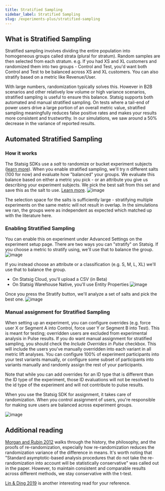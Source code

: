 ```yaml
---
title: Stratified Sampling
sidebar_label: Stratified Sampling
slug: /experiments-plus/stratified-sampling
---
```


## What is Stratified Sampling

Stratified sampling involves dividing the entire population into homogeneous groups called strata (plural for stratum). Random samples are then selected from each stratum. e.g. If you had  XS and XL customers and randomized them into two groups - Control and Test, you'd want both Control and Test to be balanced across XS and XL customers. You can also stratify based on a metric like Revenue/User. 

With large numbers, randomization typically solves this. However in B2B scenarios and other relatively low volume or high variance scenarios, stratified sampling is useful to ensure this balance. Statsig supports both automated and manual stratified sampling. On tests where a tail-end of power users drive a large portion of an overall metric value, stratified sampling  meaningfully reduces false positive rates and makes your results more consistent and trustworthy. In our simulations, we saw around a 50% decrease in the variance of reported results.

## Automated Stratified Sampling

### How it works
The Statsig SDKs use a _salt_ to randomize or bucket experiment subjects ([learn more](/faq#how-does-bucketing-within-the-statsig-sdks-work)). When you enable stratified sampling, we'll try n different salts (100 for now) and evaluate how "balanced" your groups. We evaluate this balance based on either a metric you pick - or an attribute you give us describing your experiment subjects. We pick the best salt from this set and save this as the salt to use. [Learn more](https://statsig.com/blog/introducing-stratified-sampling).
![image](https://github.com/statsig-io/docs/assets/31516123/99f72b83-9f14-45a3-aa6e-ffcbd6211ec7)

The selection space for the salts is sufficiently large - stratifying multiple experiments on the same metric will not result in overlap. In the simulations we ran, the groups were as independent as expected which matched up with the literature here.


### Enabling Stratified Sampling
You can enable this on experiment under Advanced Settings on the experiment setup page. There are two ways you can "stratify" on Statsig. 
If you choose a metric to stratify using, we'll use that to balance the group. 
![image](https://github.com/statsig-io/docs/assets/31516123/0cfc499d-4fdf-44a8-ba2a-3537ba5bb904)

If you instead choose an attribute or a classification (e.g. S, M, L, XL) we'll use that to balance the group. 
- On Statsig Cloud, you'll upload a CSV (in Beta)
- On Statsig Warehouse Native, you'll use Entity Properties
![image](https://github.com/statsig-io/docs/assets/31516123/102a839f-37fd-4443-807a-4b269f137490)

Once you press the Stratify button, we'll analyze a set of salts and pick the best one. 
![image](https://github.com/statsig-io/docs/assets/31516123/412f5c78-8c4f-4f16-88d3-60d3d3555ffd)


### Manual assignment for Stratified Sampling

When setting up an experiment, you can configure overrides (e.g. force user X or Segment A into Control, force user Y or Segment B into Test). This is  meant for testing; overridden users are excluded from experimental analysis in Pulse results. If you do want manual assignment for stratified sampling, you should check the _Include Overrides in Pulse_ checkbox. This will include the users you've manually overridden into each variant in all metric lift analyses. You can configure 100% of experiment participants into your test variants manually, or configure some subset of participants into variants manually and randomly assign the rest of your participants.

Note that while you can add overrides for an ID type that is different than the ID type of the experiment, those ID evaluations will not be resolved to the id type of the experiment and will not contribute to pulse results.

When you use the Statsig SDK for assignment, it takes care of randomization. When you control assignment of users, you're responsible for making sure users are balanced across experiment groups.   

![image](https://user-images.githubusercontent.com/31516123/230964234-8cc81f66-f4f8-4f37-b6df-6d36d0d7ab98.png)


## Additional reading

[Morgan and Rubin 2012](https://projecteuclid.org/journals/annals-of-statistics/volume-40/issue-2/Rerandomization-to-improve-covariate-balance-in-experiments/10.1214/12-AOS1008.full) walks through the history, the philosophy, and the proofs of re-randomization, especially how re-randomization reduces the randomization variance of the difference in means. It's worth noting that "Standard asymptotic-based analysis procedures that do not take the re-randomization into account will be statistically conservative" was called out in the paper. However, to maintain consistent and comparable results across different methods, we stay conservative with the t-test.

[Lin & Ding 2019](https://arxiv.org/abs/1906.11291) is another interesting read for your reference.
